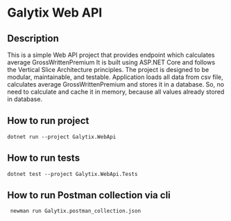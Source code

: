 # Galytix Web API

## Description
This is a simple Web API project that provides endpoint which calculates average GrossWrittenPremium
It is built using ASP.NET Core and follows the Vertical Slice Architecture principles. The project is designed to be modular, maintainable, and testable.
Application loads all data from csv file, calculates average GrossWrittenPremium and stores it in a database.
So, no need to calculate and cache it in memory, because all values already stored in database.

## How to run project 

```
dotnet run --project Galytix.WebApi
```

## How to run tests

```
dotnet test --project Galytix.WebApi.Tests
```

## How to run Postman collection via cli
```bash
 newman run Galytix.postman_collection.json 
```
